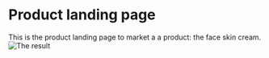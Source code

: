 # Product landing page

This is the product landing page to market a a product: the face skin cream.
<img src="/grafika/result.bmp" alt="The result"/>
